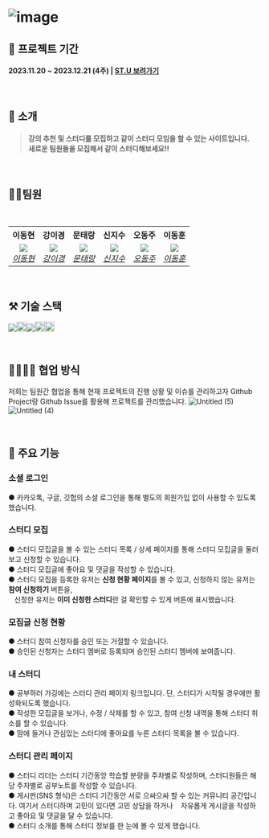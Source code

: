  # ![image](https://github.com/hyun0509-iva/final_project_sub/assets/151101433/c3d745c3-728f-4ae4-a9a8-29768ddfe6c3)


## 📆 프로젝트 기간
#### 2023.11.20 ~ 2023.12.21 (4주)  | [ST.U 보려가기](https://final-e4.vercel.app/)

<br/>

## 📑 소개
#### <blockquote>강의 추천 및 스터디를 모집하고 같이 스터디 모임을 할 수 있는 사이트입니다. <br/> 새로운 팀원들을 모집해서 같이 스터디해보세요!!</blockquote>

<br/>

## 💇‍♂️팀원  

<br/>

<table>
    <tr align="center">
        <th><B>이동현<B></th>
        <th><B>강이경<B></th>
        <th><B>문태랑<B></th>
        <th><B>신지수<B></th>
        <th><B>오동주<B></th>
        <th><B>이동훈<B></th>
    </tr>
    <tr align="center">
        <td>
            <img src="https://avatars.githubusercontent.com/u/151101433?v=4?size=150">
            <br>
            <a href="https://github.com/hyun0509-iva"><I>이동현</I></a>
        </td>
        <td>
            <img src="https://avatars.githubusercontent.com/u/143483436?v=4?size=150">
            <br>
            <a href="https://github.com/Yiky000"><I>강이경</I></a>
        </td>
        <td>
            <img src="https://avatars.githubusercontent.com/u/81846002?v=4?size=150">
            <br>
            <a href="https://github.com/RangCloud"><I>문태랑</I></a>
        </td>
        <td>
            <img src="https://avatars.githubusercontent.com/u/114233139?v=4?size=150">
            <br>
            <a href="https://github.com/catmaker"><I>신지수</I></a>
        </td>
        <td>
            <img src="https://avatars.githubusercontent.com/u/143368163?v=4?size=150">
            <br>
            <a href="https://github.com/yuio12"><I>오동주</I></a>
        </td>
        <td>
            <img src="https://avatars.githubusercontent.com/u/77167015?v=4?size=150">
            <br>
            <a href="https://github.com/Dong-Hoon94"><I>이동훈</I></a>
        </td>
    </tr>
</table>

<br/>

## ⚒ 기술 스택
<img src="https://camo.githubusercontent.com/494b0f23952229478851f520adfe3e140e629a5f0423e7c9d6c333ed88be65a0/68747470733a2f2f696d672e736869656c64732e696f2f62616467652f52656163742d3631444146423f7374796c653d666c61742d737175617265266c6f676f3d5265616374266c6f676f436f6c6f723d7768697465" /><img src="https://img.shields.io/badge/Next.js-000?style=for-the-badge&logo=Next.js&logoColor=fff" height="20px"/><img src="https://img.shields.io/badge/Typescript-3178C6?style=flat-square&logo=TypeScript&logoColor=fff"/><img src="https://img.shields.io/badge/MongoDB-47A248?style=for-the-badge&logo=MongoDB&logoColor=fff" height="20px"/><img src="https://img.shields.io/badge/Axios-5A29E4?style=for-the-badge&logo=Axios&logoColor=fff" height="20px"/>

<br/>

## 👨‍👩‍👧‍👦 협업 방식
저희는 팀원간 협업을 통해 현재 프로젝트의 진행 상황 및 이슈를 관리하고자 Github Project랑 Github Issue를 활용해 프로젝트를 관리했습니다.
![Untitled (5)](https://github.com/hyun0509-iva/final_project_sub/assets/151101433/7052a74c-4559-4d8b-b96c-015437b5d770)
![Untitled (4)](https://github.com/hyun0509-iva/final_project_sub/assets/151101433/c02cfdcb-cf80-4f61-be08-35bfd194592b)

<br/>

## 🚀 주요 기능

### 소셜 로그인
● 카카오톡, 구글, 깃헙의 소셜 로그인을 통해 별도의 회원가입 없이 사용할 수 있도록 했습니다.

### 스터디 모집 
● 스터디 모집글을 볼 수 있는 스터디 목록 / 상세 페이지를 통해 스터디 모집글을 둘러보고 신청할 수 있습니다.  
● 스터디 모집글에 좋아요 및 댓글을 작성할 수 있습니다.  
● 스터디 모집을 등록한 유저는 <b>신청 현황 페이지</b>를 볼 수 있고, 신청하지 않는 유저는 <b>참여 신청하기</b> 버튼을,   
&nbsp;&nbsp;&nbsp;신청한 유저는 <b>이미 신청한 스터디</b>란 걸 확인할 수 있게 버튼에 표시했습니다.


### 모집글 신청 현황 
● 스터디 참여 신청자를 승인 또는 거절할 수 있습니다.   
● 승인된 신청자는 스터디 멤버로 등록되며 승인된 스터디 멤버에 보여줍니다.   

### 내 스터디
● 공부하러 가깅에는 스터디 관리 페이지 링크입니다. 단, 스터디가 시작될 경우에만 활성화되도록 했습니다.  
● 작성한 모집글을 보거나, 수정 / 삭제를 할 수 있고, 참여 신청 내역을 통해 스터디 취소를 할 수 있습니다.  
● 맘에 들거나 관심있는 스터디에 좋아요를 누른 스터디 목록을 볼 수 있습니다.   

### 스터디 관리 페이지
● 스터디 리더는 스터디 기간동앙 학습할 분량을 주차별로 작성하며, 스터디원들은 해당 주차별로 공부노트를 작성할 수 있습니다.  
● 게시판(SNS 형식)은 스터디 기간동안 서로 으싸으싸 할 수 있는 커뮤니티 공간입니다. 여기서 스터디하며 고민이 있다면 고민 상담을 하거나 
&nbsp;&nbsp;&nbsp;자유롭게 게시글을 작성하고 좋아요 및 댓글을 달 수 있습니다.   
● 스터디 소개를 통해 스터디 정보를 한 눈에 볼 수 있게 했습니다. 



<br/>
